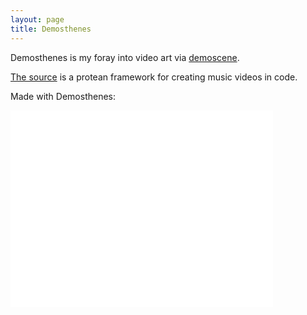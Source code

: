 ```yaml
---
layout: page
title: Demosthenes
---
```


Demosthenes is my foray into video art via [demoscene](http://en.wikipedia.org/wiki/Demoscene). 

[The source](https://github.com/benzguo/demosthenes) is a protean framework for creating music videos in code.

Made with Demosthenes:

<iframe width="420" height="315" src="//www.youtube.com/embed/Wrv_C1udjjI" frameborder="0" allowfullscreen></iframe>


